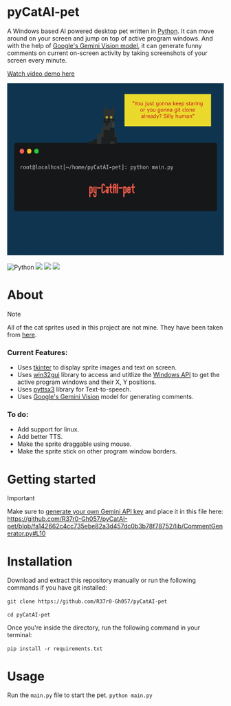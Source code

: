 # pyCatAI-pet
A Windows based AI powered desktop pet written in [Python](https://python.org/). It can move around on your screen and jump on top of active program windows. And with the help of [Google's Gemini Vision model](https://blog.google/technology/ai/google-gemini-ai/#sundar-note), it can generate funny comments on current on-screen activity by taking screenshots of your screen every minute.

[Watch video demo here](https://youtu.be/Ep7Un8vAwbI)
<p align="center">
  <a href="https://github.com/R37r0-Gh057/pyCatAI-pet">
    <img alt="logo" src="logo.gif" height=400 width=700>
  </a>
</p>

![Python](https://img.shields.io/badge/python-3.11-green.svg) ![](https://shields.io/badge/python-tkinter-blue) ![](https://shields.io/badge/win32-api-blue) ![](https://shields.io/badge/google-gemini_vision-blue)

# About
> [!NOTE]
> All of the cat sprites used in this project are not mine. They have been taken from [here](https://luizmelo.itch.io/pet-cat-pack).

### Current Features:
* Uses [tkinter](https://docs.python.org/3/library/tkinter.html) to display sprite images and text on screen.
* Uses [win32gui](https://pypi.org/project/win32gui/) library to access and utitlize the [Windows API](https://learn.microsoft.com/en-us/windows/win32/api/) to get the active program windows and their X, Y positions.
* Uses [pyttsx3](https://pypi.org/project/pyttsx3/) library for Text-to-speech.
* Uses [Google's Gemini Vision](https://blog.google/technology/ai/google-gemini-ai/#sundar-note) model for generating comments.
### To do:
* Add support for linux.
* Add better TTS.
* Make the sprite draggable using mouse.
* Make the sprite stick on other program window borders.

# Getting started

> [!IMPORTANT]  
> Make sure to [generate your own Gemini API key](https://aistudio.google.com/app/apikey) and place it in this file here:
https://github.com/R37r0-Gh057/pyCatAI-pet/blob/fa142662c4cc735ebe82a3d457dc0b3b78f78752/lib/CommentGenerator.py#L10

# Installation
Download and extract this repository manually or run the following commands if you have git installed:

`git clone https://github.com/R37r0-Gh057/pyCatAI-pet`

`cd pyCatAI-pet`

Once you're inside the directory, run the following command in your terminal:

`pip install -r requirements.txt`

# Usage
Run the `main.py` file to start the pet.
``python main.py``

